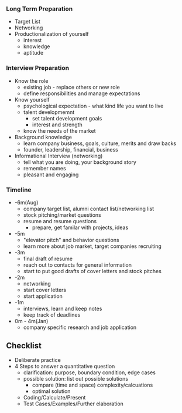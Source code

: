 ### Long Term Preparation

* Target List
* Networking
* Productionalization of yourself
  * interest 
  * knowledge
  * aptitude

### Interview Preparation

* Know the role
  * existing job - replace others or new role
  * define responsibilities and manage expectations
* Know yourself
  * psychological expectation - what kind life you want to live
  * talent developmemnt
    * set talent development goals
    * interest and strength
  * know the needs of the market
* Background knowledge
  * learn company business, goals, culture, merits and draw backs
  * founder, leadership, financial, business
* Informational Interview \(networking\)
  * tell what you are doing, your background story
  * remember names 
  * pleasant and engaging

### Timeline

* -6m\(Aug\)
  * company target list, alumni contact list/networking list
  * stock pitching/market questions
  * resume and resume questions
    * prepare, get familar with projects, ideas
* -5m
  * "elevator pitch" and behavior questions
  * learn more about job market, target companies recruiting
* -3m 
  * final draft of resume
  * reach out to contacts for general information 
  * start to put good drafts of cover letters and stock pitches
* -2m
  * networking
  * start cover letters
  * start application
* -1m
  * interviews, learn and keep notes
  * keep track of deadlines
* 0m - 4m\(Jan\)
  * company specific research and job application

## Checklist

* Deliberate practice
* 4 Steps to answer a quantitative question
  * clarification: purpose, boundary condition, edge cases
  * possible solution: list out possible solutions
    * compare \(time and space\) complexity/calcuations
    * optimal solution
  * Coding/Calculate/Present
  * Test Cases/Examples/Further elaboration



